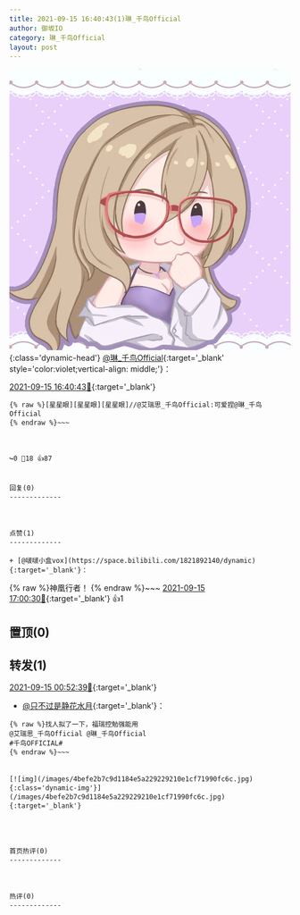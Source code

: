 ```yaml
---
title: 2021-09-15 16:40:43(1)琳_千鸟Official
author: 御坂IO
category: 琳_千鸟Official
layout: post
---
```


![img](/images/c0a88f85ebd0d056f37b114e0748e69556c8b488.jpg){:class='dynamic-head'}
[@琳_千鸟Official](https://space.bilibili.com/1620923329/dynamic){:target='_blank' style='color:violet;vertical-align: middle;'}：

[2021-09-15 16:40:43🔗](https://t.bilibili.com/570615795741257729){:target='_blank'}

~~~
{% raw %}[星星眼][星星眼][星星眼]//@艾瑞思_千鸟Official:可爱捏@琳_千鸟Official 
{% endraw %}~~~



↪️0 💬18 👍87


回复(0)
-------------



点赞(1)
-------------

+ [@啵啵小盒vox](https://space.bilibili.com/1821892140/dynamic){:target='_blank'}：
~~~
{% raw %}神凰行者！
{% endraw %}~~~
[2021-09-15 17:00:30🔗](https://t.bilibili.com/570615795741257729#reply5401963290){:target='_blank'} 👍1


置顶(0)
-------------



转发(1)
-------------

[2021-09-15 00:52:39🔗](https://t.bilibili.com/570371480822489984){:target='_blank'}
+ [@只不过是静花水月](https://space.bilibili.com/240578495/dynamic){:target='_blank'}：
~~~
{% raw %}找人拟了一下，福瑞控勉强能用
@艾瑞思_千鸟Official @琳_千鸟Official 
#千鸟OFFICIAL#
{% endraw %}~~~


[![img](/images/4befe2b7c9d1184e5a229229210e1cf71990fc6c.jpg){:class='dynamic-img'}](/images/4befe2b7c9d1184e5a229229210e1cf71990fc6c.jpg){:target='_blank'}




首页热评(0)
-------------



热评(0)
-------------



